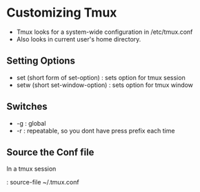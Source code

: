 # Customizing Tmux

* Tmux looks for a system-wide configuration in /etc/tmux.conf
* Also looks in current user\'s home directory.

## Setting Options

* set  (short form of set-option) : sets option for tmux session
* setw (short  set-window-option) : sets option for tmux window

## Switches

* -g : global
* -r : repeatable, so you dont have press prefix each time

## Source the Conf file
In a tmux session

<prefix> : source-file ~/.tmux.conf
